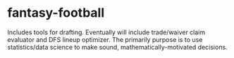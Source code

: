 # fantasy-football
Includes tools for drafting. Eventually will include trade/waiver claim evaluator and DFS lineup optimizer. The primarily purpose is to use statistics/data science to make sound, mathematically-motivated decisions. 
